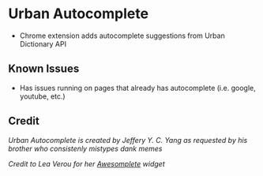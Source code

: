 # Urban Autocomplete
- Chrome extension adds autocomplete suggestions from Urban Dictionary API

## Known Issues
- Has issues running on pages that already has autocomplete (i.e. google, youtube, etc.)

## Credit
*Urban Autocomplete is created by Jeffery Y. C. Yang as requested by his brother who consistenly mistypes dank memes*

*Credit to Lea Verou for her [Awesomplete](https://leaverou.github.io/awesomplete/) widget*
